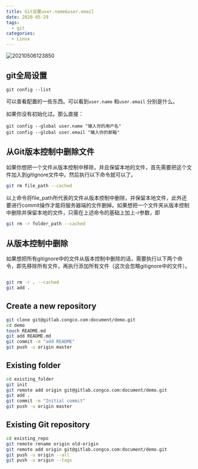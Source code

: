 ```yaml
---
title: Git设置user.name&user.email
date: 2020-05-29
tags:
  - git
categories:
  - Linux
---
```


![20210506123850](https://gitee.com/snowyan/image/raw/master/md/20210506123850.png)

## git全局设置

```shell
git config --list
```

可以查看配置的一些东西。可以看到`user.name` 和`user.email`  分别是什么。

如果你没有初始化过。那么直接：

```shell
git config --global user.name "输入你的用户名"
git config --global user.email "输入你的邮箱"
```

## 从Git版本控制中删除文件

如果你想把一个文件从版本控制中移除，并且保留本地的文件，首先需要把这个文件加入到gitignore文件中。然后执行以下命令就可以了。

```bash
git rm file_path --cached
```

以上命令将file_path所代表的文件从版本控制中删除，并保留本地文件，此外还要进行commit操作才能将服务器端的文件删掉。如果想把一个文件夹从版本控制中删除并保留本地的文件，只需在上述命令的基础上加上-r参数，即

```bash
git rm -r folder_path --cached
```

## 从版本控制中删除

如果想把所有gitignore中的文件从版本控制中删除的话，需要执行以下两个命令，即先移除所有文件，再执行添加所有文件（这次会忽略gitignore中的文件）。

```bash

git rm -r . --cached
git add .
```

## Create a new repository

```bash
git clone git@gitlab.congco.com:document/demo.git
cd demo
touch README.md
git add README.md
git commit -m "add README"
git push -u origin master
```

## Existing folder

```bash
cd existing_folder
git init
git remote add origin git@gitlab.congco.com:document/demo.git
git add .
git commit -m "Initial commit"
git push -u origin master
```

## Existing Git repository

```bash
cd existing_repo
git remote rename origin old-origin
git remote add origin git@gitlab.congco.com:document/demo.git
git push -u origin --all
git push -u origin --tags
```